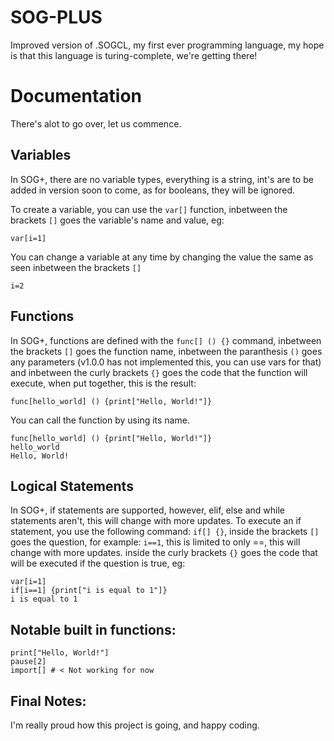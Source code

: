 # SOG-PLUS
Improved version of .SOGCL, my first ever programming language, my hope is that this language is turing-complete, we're getting there!

# Documentation
There's alot to go over, let us commence.
## Variables
In SOG+, there are no variable types, everything is a string, int's are to be added in version soon to come, as for booleans, they will be ignored.

To create a variable, you can use the ```var[]``` function, inbetween the brackets ```[]``` goes the variable's name and value, eg:
```
var[i=1]
```
You can change a variable at any time by changing the value the same as seen inbetween the brackets ```[]```

````
i=2
````
## Functions
In SOG+, functions are defined with the ```func[] () {}``` command, inbetween the brackets ```[]``` goes the function name, inbetween the paranthesis ```()``` goes any parameters (v1.0.0 has not implemented this, you can use vars for that) and inbetween the curly brackets ```{}``` goes the code that the function will execute, when put together, this is the result:
```
func[hello_world] () {print["Hello, World!"]}
``` 

You can call the function by using its name.

```
func[hello_world] () {print["Hello, World!"]}
hello_world
Hello, World!
```
## Logical Statements
In SOG+, if statements are supported, however, elif, else and while statements aren't, this will change with more updates.
To execute an if statement, you use the following command: ```if[] {}```, inside the brackets ```[]``` goes the question, for example: ```i==1```, this is limited to only ==, this will change with more updates.
inside the curly brackets ```{}``` goes the code that will be executed if the question is true, eg:
```
var[i=1]
if[i==1] {print["i is equal to 1"]}
i is equal to 1
```
## Notable built in functions:
```
print["Hello, World!"]
pause[2]
import[] # < Not working for now
```

## Final Notes:
I'm really proud how this project is going, and happy coding.
